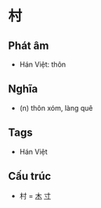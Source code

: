 # 村

## Phát âm
* Hán Việt: thôn

## Nghĩa
* (n) thôn xóm, làng quê

## Tags
* Hán Việt

## Cấu trúc
* 村 = [木](木.md) [寸](寸.md)

<script>window.HANZI_FIELD='村';</script>